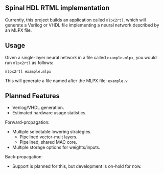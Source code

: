 Spinal HDL RTML implementation
------------------------------

Currently, this project builds an application called `mlpx2rtl`, which will generate a Verilog or VHDL file implementing a neural network described by an MLPX file.


## Usage

Given a single-layer neural network in a file called `example.mlpx`, you would run `mlpx2rtl` as follows:

    mlpx2rtl example.mlpx

This will generate a file named after the MLPX file: `example.v`


## Planned Features

 - Verilog/VHDL generation.
 - Estimated hardware usage statistics.

Forward-propagation:

 - Multiple selectable lowering strategies.
   - Pipelined vector-mult layers.
   - Pipelined, shared MAC core.
 - Multiple storage options for weights/inputs.

Back-propagation:

 - Support is planned for this, but development is on-hold for now.


